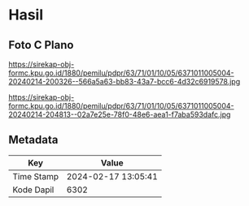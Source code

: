 # Hasil

## Foto C Plano

https://sirekap-obj-formc.kpu.go.id/1880/pemilu/pdpr/63/71/01/10/05/6371011005004-20240214-200326--566a5a63-bb83-43a7-bcc6-4d32c6919578.jpg

https://sirekap-obj-formc.kpu.go.id/1880/pemilu/pdpr/63/71/01/10/05/6371011005004-20240214-204813--02a7e25e-78f0-48e6-aea1-f7aba593dafc.jpg


## Metadata

| Key        | Value               |
| ---------- | ------------------- |
| Time Stamp | 2024-02-17 13:05:41 |
| Kode Dapil | 6302                |



